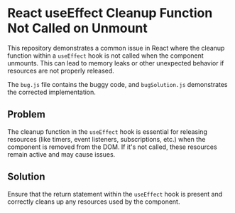 # React useEffect Cleanup Function Not Called on Unmount

This repository demonstrates a common issue in React where the cleanup function within a `useEffect` hook is not called when the component unmounts. This can lead to memory leaks or other unexpected behavior if resources are not properly released.

The `bug.js` file contains the buggy code, and `bugSolution.js` demonstrates the corrected implementation.

## Problem

The cleanup function in the `useEffect` hook is essential for releasing resources (like timers, event listeners, subscriptions, etc.) when the component is removed from the DOM. If it's not called, these resources remain active and may cause issues.

## Solution

Ensure that the return statement within the `useEffect` hook is present and correctly cleans up any resources used by the component.